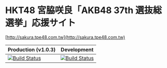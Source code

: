 HKT48 宮脇咲良「AKB48 37th 選抜総選挙」応援サイト
===

[http://sakura.tpe48.com.tw](http://sakura.tpe48.com.tw)

| Production (v1.0.3) | Development |
| --- | --- |
| [![Build Status](https://travis-ci.org/amowu/sakura.svg?branch=master)](https://travis-ci.org/amowu/sakura) | [![Build Status](https://travis-ci.org/amowu/sakura.svg?branch=develop)](https://travis-ci.org/amowu/sakura) |
